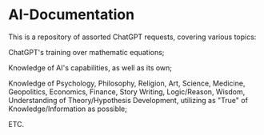 # AI-Documentation

This is a repository of assorted ChatGPT requests, covering various topics: 

ChatGPT's training over mathematic equations; 

Knowledge of AI's capabilities, as well as its own; 

Knowledge of Psychology, Philosophy, Religion, Art, Science, Medicine, Geopolitics, 
Economics, Finance, Story Writing, Logic/Reason, Wisdom, Understanding of 
Theory/Hypothesis Development, utilizing as "True" of Knowledge/Information as possible; 

ETC. 

